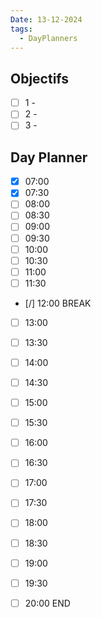 ```yaml
---
Date: 13-12-2024
tags:
  - DayPlanners
---
```

## Objectifs
- [ ] 1 -
- [ ] 2 -
- [ ] 3 -

## Day Planner

- [x] 07:00 
- [x] 07:30 
- [ ] 08:00
- [ ] 08:30
- [ ] 09:00
- [ ] 09:30
- [ ] 10:00
- [ ] 10:30
- [ ] 11:00
- [ ] 11:30
- [/] 12:00 BREAK


- [ ] 13:00
- [ ] 13:30
- [ ] 14:00
- [ ] 14:30
- [ ] 15:00
- [ ] 15:30
- [ ] 16:00
- [ ] 16:30
- [ ] 17:00
- [ ] 17:30
- [ ] 18:00
- [ ] 18:30
- [ ] 19:00
- [ ] 19:30
- [ ] 20:00 END

